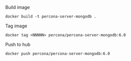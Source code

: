 
Build image

  `docker build -t percona-server-mongodb .`

Tag image

  `docker tag <NNNNN> percona/percona-server-mongodb:6.0`

Push to hub

  `docker push percona/percona-server-mongodb:6.0`
